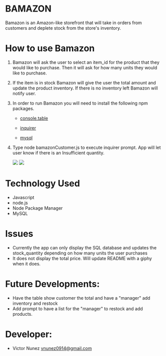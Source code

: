 
# BAMAZON

Bamazon is an Amazon-like storefront that will take in orders from customers and deplete stock from the store's inventory. 

# How to use Bamazon

1. Bamazon will ask the user to select an item_id for the product that they would like to purchase. Then it will ask for how many units they would like to purchase. 

2. If the item is in stock Bamazon will give the user the total amount and update the product inventory. If there is no inventory left Bamazon will notify user.

3. In order to run Bamazon you will need to install the following npm packages. 

   * [console.table](https://www.npmjs.com/package/console.table)

   * [inquirer](https://www.npmjs.com/package/inquirer)

   * [mysql](https://www.npmjs.com/package/mysql)

   
 3. Type node bamazonCustomer.js to execute inquirer prompt. App will let user know if there is an Insufficient quantity.    

  
      ![](https://media.giphy.com/media/UqNAgFy7q4EfMyzp51/giphy.gif)
      ![](https://media.giphy.com/media/TGoiGinUHgYHC9h47D/giphy.gif)
   
  
 
 # Technology Used
 
* Javascript
* node.js
* Node Package Manager
* MySQL

# Issues

* Currently the app can only display the SQL database and updates the stock_quantity depending on how many units the user purchases
* It does not display the total price. Will update README with a giphy when it does.



# Future Developments:
* Have the table show customer the total and have a "manager" add inventory and restock
* Add prompt to have a list for the "manager" to restock and add products.


# Developer:
* Victor Nunez vnunez0914@gmail.com